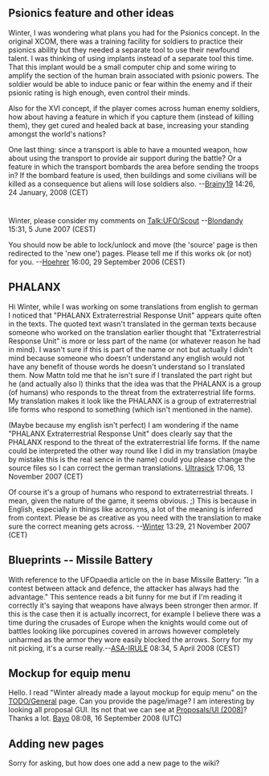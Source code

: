 ## Psionics feature and other ideas

Winter, I was wondering what plans you had for the Psionics concept. In
the original XCOM, there was a training facility for soldiers to
practice their psionics ability but they needed a separate tool to use
their newfound talent. I was thinking of using implants instead of a
separate tool this time. That this implant would be a small computer
chip and some wiring to amplify the section of the human brain
associated with psionic powers. The soldier would be able to induce
panic or fear within the enemy and if their psionic rating is high
enough, even control their minds.

Also for the XVI concept, if the player comes across human enemy
soldiers, how about having a feature in which if you capture them
(instead of killing them), they get cured and healed back at base,
increasing your standing amongst the world's nations?

One last thing: since a transport is able to have a mounted weapon, how
about using the transport to provide air support during the battle? Or a
feature in which the transport bombards the area before sending the
troops in? If the bombard feature is used, then buildings and some
civilians will be killed as a consequence but aliens will lose soldiers
also. --[Brainy19](User:Brainy19 "wikilink") 14:26, 24 January, 2008
(CET)

#

Winter, please consider my comments on
[Talk:UFO/Scout](Talk:UFO/Scout "wikilink")
--[Blondandy](User:Blondandy "wikilink") 15:31, 5 June 2007 (CEST)

You should now be able to lock/unlock and move (the 'source' page is
then redirected to the 'new one') pages. Please tell me if this works ok
(or not) for you. --[Hoehrer](User:Hoehrer "wikilink") 16:00, 29
September 2006 (CEST)

## PHALANX

Hi Winter,
while I was working on some translations from english to german I
noticed that "PHALANX Extraterrestrial Response Unit" appears quite
often in the texts. The quoted text wasn't translated in the german
texts because someone who worked on the translation earlier thought that
"Extraterrestrial Response Unit" is more or less part of the name (or
whatever reason he had in mind). I wasn't sure if this is part of the
name or not but actually I didn't mind because someone who doesn't
understand any english would not have any benefit of thouse words he
doesn't understand so I translated them. Now Mattn told me that he isn't
sure if I translated the part right but he (and actually also I) thinks
that the idea was that the PHALANX is a group (of humans) who responds
to the threat from the extraterrestrial life forms. My translation makes
it look like the PHALANX is a group of extraterrestrial life forms who
respond to something (which isn't mentioned in the name).

(Maybe because my english isn't perfect) I am wondering if the name
"PHALANX Extraterrestrial Response Unit" does clearly say that the
PHALANX respond to the threat of the extraterrestrial life forms. If the
name could be interpreted the other way round like I did in my
translation (maybe by mistake this is the real sence in the name) could
you please change the source files so I can correct the german
translations. [Ultrasick](User:Ultrasick "wikilink") 17:06, 13 November
2007 (CET)

Of course it's a group of humans who respond to extraterrestrial
threats. I mean, given the nature of the game, it seems obvious. ;) This
is because in English, especially in things like acronyms, a lot of the
meaning is inferred from context. Please be as creative as you need with
the translation to make sure the correct meaning gets across.
--[Winter](User:Winter "wikilink") 13:29, 21 November 2007 (CET)

## Blueprints -- Missile Battery

With reference to the UFOpaedia article on the in base Missile Battery:
"In a contest between attack and defence, the attacker has always had
the advantage." This sentence reads a bit funny for me but if I'm
reading it correctly it's saying that weapons have always been stronger
then armor. If this is the case then it is actually incorrect, for
example I believe there was a time during the crusades of Europe when
the knights would come out of battles looking like porcupines covered in
arrows however completely unharmed as the armor they wore easily blocked
the arrows. Sorry for my nit picking, it's a curse
really.--[ASA-IRULE](User:ASA-IRULE "wikilink") 08:34, 5 April 2008
(CEST)

## Mockup for equip menu

Hello. I read "Winter already made a layout mockup for equip menu" on
the [TODO/General](TODO/General "wikilink") page. Can you provide the
page/image? I am interesting by looking all proposal GUI. Its not that
we can see at [Proposals/UI (2008)](Proposals/UI_(2008) "wikilink")?
Thanks a lot. [Bayo](User:Bayo "wikilink") 08:08, 16 September 2008
(UTC)

## Adding new pages

Sorry for asking, but how does one add a new page to the wiki?